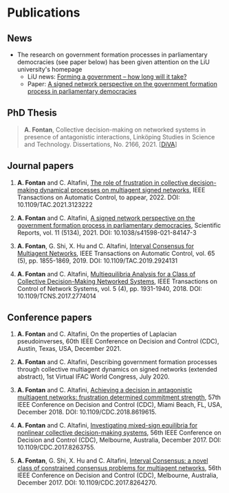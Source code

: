 # Publications #

## News ##
- The research on government formation processes in parliamentary democracies (see paper below) has been given attention on the LiU university's homepage
    - LiU news: [Forming a government – how long will it take?](https://liu.se/en/news-item/hur-lang-tid-tar-det-att-bilda-regering-efter-ett-val)
    - Paper: [A signed network perspective on the government formation process in parliamentary democracies](https://www.nature.com/articles/s41598-021-84147-3)


## PhD Thesis ##
>**A. Fontan**, Collective decision-making on networked systems in presence of antagonistic interactions, Linköping Studies in Science and Technology. Dissertations, No. 2166, 2021.
[[DiVA](http://liu.diva-portal.org/smash/record.jsf?pid=diva2%3A1585664&dswid=-8741)]

## Journal papers ##
1. **A. Fontan** and C. Altafini, [The role of frustration in collective decision-making dynamical processes on multiagent signed networks](https://ieeexplore.ieee.org/document/9591259), IEEE Transactions on Automatic Control, to appear, 2022. DOI: 10.1109/TAC.2021.3123222

1. **A. Fontan** and C. Altafini, [A signed network perspective on the government formation process in parliamentary democracies](https://www.nature.com/articles/s41598-021-84147-3), Scientific Reports, vol. 11 (5134), 2021. DOI: 10.1038/s41598-021-84147-3

1. **A. Fontan**, G. Shi, X. Hu and C. Altafini, [Interval Consensus for Multiagent Networks](https://ieeexplore.ieee.org/document/8742903), IEEE Transactions on Automatic Control, vol. 65 (5), pp. 1855-1869, 2019.
DOI: 10.1109/TAC.2019.2924131

1. **A. Fontan** and C. Altafini, [Multiequilibria Analysis for a Class of Collective Decision-Making Networked Systems](https://ieeexplore.ieee.org/document/8110687), IEEE Transactions on Control of Network Systems, vol. 5 (4), pp. 1931-1940, 2018. DOI: 10.1109/TCNS.2017.2774014

## Conference papers ##
1. **A. Fontan** and C. Altafini, On the properties of Laplacian pseudoinverses, 60th IEEE Conference on Decision and Control (CDC), Austin, Texas, USA, December 2021.

1. **A. Fontan** and C. Altafini, Describing government formation processes through collective multiagent dynamics on signed networks (extended abstract), 1st Virtual IFAC World Congress, July 2020.

1. **A. Fontan** and C. Altafini, [Achieving a decision in antagonistic multiagent networks: frustration determined commitment strength](https://ieeexplore.ieee.org/document/8619615), 57th IEEE Conference on Decision and Control (CDC), Miami Beach, FL, USA, December 2018.
DOI: 10.1109/CDC.2018.8619615.

1. **A. Fontan** and C. Altafini, [Investigating mixed-sign equilibria for nonlinear collective decision-making systems](https://ieeexplore.ieee.org/document/8263755), 56th IEEE Conference on Decision and Control (CDC), Melbourne, Australia, December 2017.
DOI: 10.1109/CDC.2017.8263755.

1. **A. Fontan**, G. Shi, X. Hu and C. Altafini, [Interval Consensus: a novel class of constrained consensus problems for multiagent networks](https://ieeexplore.ieee.org/document/8264270), 56th IEEE Conference on Decision and Control (CDC), Melbourne, Australia, December 2017.
DOI: 10.1109/CDC.2017.8264270.